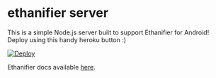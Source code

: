 ethanifier server
=================

This is a simple Node.js server built to support Ethanifier for Android!
Deploy using this handy heroku button :)

[![Deploy](https://www.herokucdn.com/deploy/button.png)](https://heroku.com/deploy)

Ethanifier docs available [here](https://github.com/juliangarritano/ethanifier).
